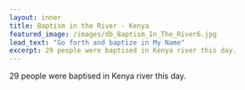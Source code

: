 ```yaml
---
layout: inner
title: Baptism in the River - Kenya
featured_image: /images/db_Baptism_In_The_River6.jpg
lead_text: "Go forth and baptize in My Name"
excerpt: 29 people were baptised in Kenya river this day.
---
```


29 people were baptised in Kenya river this day.

